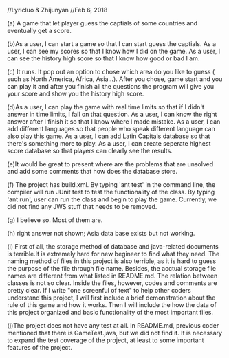 //Lyricluo & Zhijunyan
//Feb 6, 2018



(a) A game that let player guess the captials of some countries and eventually get a score.

(b)As a user, I can start a game so that I can start guess the captials.
  As a user, I can see my scores so that I know how I did on the game.
  As a user, I can see the history high score so that I know how good or bad I am.

(c) It runs. It pop out an option to chose which area do you like to guess ( such as North America, Africa, Asia...). After you chose, game start and you can play it and after you finish all the questions the program will give you your score and show you the history high score.

(d)As a user, I can play the game with real time limits so that if I didn't answer in time limits, I  fail on that question.
   As a user, I can know the right answer after I finish it so that I know where I made mistake.
   As a user, I can add different languages so that people who speak different language can also play   this game.
   As a user, I can add Latin Capitals database so that there's something more to play.
   As a user, I can create seperate highest score database so that players can clearly see the results.

(e)It would be great to present where are the problems that are unsolved and add some comments that how does the database store.

(f) The project has build.xml. By typing 'ant test' in the command line, the compiler will run JUnit test to test the functionality of the class. By typing 'ant run', user can run the class and begin to play the game. Currently, we did not find any JWS stuff that needs to be removed.

(g) I believe so. Most of them are.

(h) right answer not shown; Asia data base exists but not working. 

(i) First of all, the storage method of database and java-related documents is terrible.It is extremely hard for new begineer to find what they need. The naming method of files in this project is also terrible, as it is hard to guess the purpose of the file through file name. Besides, the acctual storage file names are different from what listed in README.md. The relation between classes is not so clear. Inside the files, however, codes and comments are pretty clear.
  If I write "one screenful of text" to help other coders understand this project, I will first include a brief demonstration about the rule of this game and how it works. Then I will include the how the data of this project organized and basic functionality of the most important files. 

(j)The project does not have any test at all. In README.md, previous coder mentioned that there is GameTest.java, but we did not find it. It is necessary to expand the test coverage of the project, at least to some important features of the project.  




